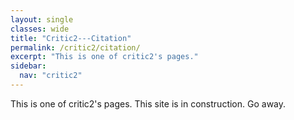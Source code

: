 ```yaml
---
layout: single
classes: wide
title: "Critic2---Citation"
permalink: /critic2/citation/
excerpt: "This is one of critic2's pages."
sidebar:
  nav: "critic2"
---
```


This is one of critic2's pages. This site is in construction. Go away.
